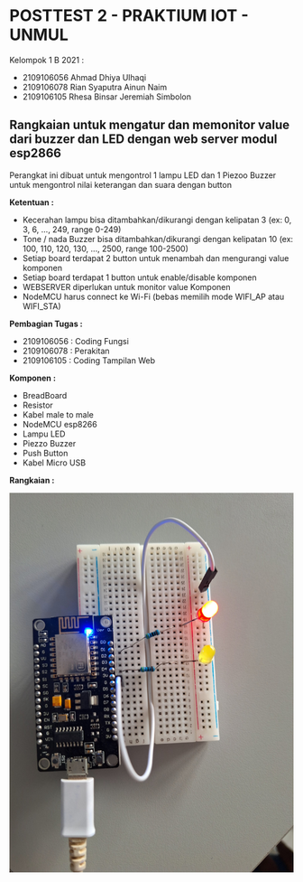 
# POSTTEST 2 - PRAKTIUM IOT - UNMUL

Kelompok 1 B 2021 :
- 2109106056 Ahmad Dhiya Ulhaqi
- 2109106078 Rian Syaputra Ainun Naim
- 2109106105 Rhesa Binsar Jeremiah Simbolon


## Rangkaian untuk mengatur dan memonitor value dari buzzer dan LED dengan web server modul esp2866

Perangkat ini dibuat untuk mengontrol 1 lampu LED dan 1 Piezoo Buzzer untuk mengontrol nilai keterangan dan suara dengan button

**Ketentuan :**
- Kecerahan lampu bisa ditambahkan/dikurangi dengan kelipatan 3 (ex: 0, 3, 6, ..., 249, range 0-249)
- Tone / nada Buzzer bisa ditambahkan/dikurangi dengan kelipatan 10 (ex: 100, 110, 120, 130, ..., 2500, range 100-2500)
- Setiap board terdapat 2 button untuk menambah dan mengurangi value komponen
- Setiap board terdapat 1 button untuk enable/disable komponen
- WEBSERVER diperlukan untuk monitor value Komponen
- NodeMCU harus connect ke Wi-Fi (bebas memilih mode WIFI_AP atau WIFI_STA)

**Pembagian Tugas :**
- 2109106056 : Coding Fungsi
- 2109106078 : Perakitan
- 2109106105 : Coding Tampilan Web

**Komponen :**
- BreadBoard
- Resistor
- Kabel male to male
- NodeMCU esp8266
- Lampu LED
- Piezzo Buzzer
- Push Button
- Kabel Micro USB

**Rangkaian :**

![alt text](https://github.com/DH1YA/-posttest1-praktikum-iot-unmul-2024/blob/main/WhatsApp%20Image%202024-03-06%20at%2014.53.14_420d5436.jpg)
